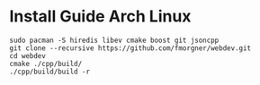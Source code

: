 

# Install Guide Arch Linux

    sudo pacman -S hiredis libev cmake boost git jsoncpp
    git clone --recursive https://github.com/fmorgner/webdev.git
    cd webdev
    cmake ./cpp/build/
    ./cpp/build/build -r
